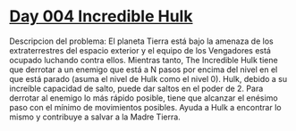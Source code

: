 
# [Day 004 Incredible Hulk](https://hack.codingblocks.com/app/practice/6/1038/problem)

Descripcion del problema:
El planeta Tierra está bajo la amenaza de los extraterrestres del espacio exterior y el equipo de los Vengadores está ocupado luchando contra ellos. Mientras tanto, The Incredible Hulk tiene que derrotar a un enemigo que está a N pasos por encima del nivel en el que está parado (asuma el nivel de Hulk como el nivel 0). Hulk, debido a su increíble capacidad de salto, puede dar saltos en el poder de 2. Para derrotar al enemigo lo más rápido posible, tiene que alcanzar el enésimo paso con el mínimo de movimientos posibles. Ayuda a Hulk a encontrar lo mismo y contribuye a salvar a la Madre Tierra.
<!--stackedit_data:
eyJoaXN0b3J5IjpbLTE0ODU5OTY5MTMsNzMwOTk4MTE2XX0=
-->